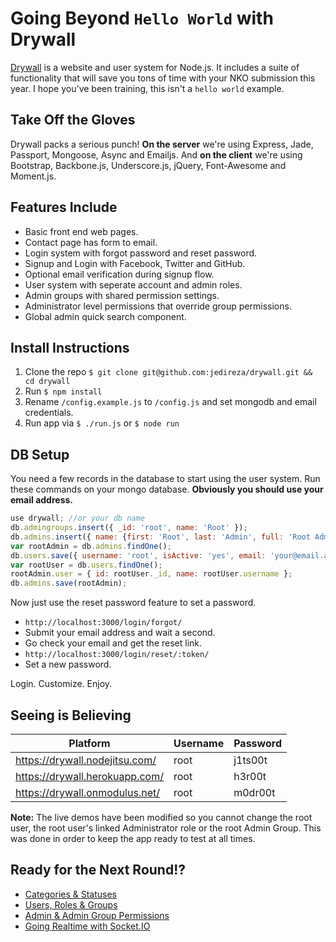 # Going Beyond `Hello World` with Drywall

[Drywall](http://jedireza.github.io/drywall/) is a website and user system for Node.js. It includes a suite of functionality that will save you tons of time with your NKO submission this year. I hope you've been training, this isn't a `hello world` example.

## Take Off the Gloves

Drywall packs a serious punch! __On the server__ we're using Express, Jade, Passport, Mongoose, Async and Emailjs. And __on the client__ we're using Bootstrap, Backbone.js, Underscore.js, jQuery, Font-Awesome and Moment.js.

## Features Include

 - Basic front end web pages.
 - Contact page has form to email.
 - Login system with forgot password and reset password.
 - Signup and Login with Facebook, Twitter and GitHub.
 - Optional email verification during signup flow.
 - User system with seperate account and admin roles.
 - Admin groups with shared permission settings.
 - Administrator level permissions that override group permissions.
 - Global admin quick search component.

## Install Instructions

 1. Clone the repo `$ git clone git@github.com:jedireza/drywall.git && cd drywall`
 2. Run `$ npm install`
 3. Rename `/config.example.js` to `/config.js` and set mongodb and email credentials.
 4. Run app via `$ ./run.js` or `$ node run`

## DB Setup

You need a few records in the database to start using the user system. Run these commands on your mongo database. __Obviously you should use your email address.__

```js
use drywall; //or your db name
db.admingroups.insert({ _id: 'root', name: 'Root' });
db.admins.insert({ name: {first: 'Root', last: 'Admin', full: 'Root Admin'}, groups: ['root'] });
var rootAdmin = db.admins.findOne();
db.users.save({ username: 'root', isActive: 'yes', email: 'your@email.addy', roles: {admin: rootAdmin._id} });
var rootUser = db.users.findOne();
rootAdmin.user = { id: rootUser._id, name: rootUser.username };
db.admins.save(rootAdmin);
```

Now just use the reset password feature to set a password.

 - `http://localhost:3000/login/forgot/`
 - Submit your email address and wait a second.
 - Go check your email and get the reset link.
 - `http://localhost:3000/login/reset/:token/`
 - Set a new password.

Login. Customize. Enjoy.

## Seeing is Believing

| Platform                       | Username | Password |
| ------------------------------ | -------- | -------- |
| https://drywall.nodejitsu.com/ | root     | j1ts00t  |
| https://drywall.herokuapp.com/ | root     | h3r00t   |
| https://drywall.onmodulus.net/ | root     | m0dr00t  |

__Note:__ The live demos have been modified so you cannot change the root user, the root user's linked Administrator role or the root Admin Group. This was done in order to keep the app ready to test at all times.

## Ready for the Next Round!?

 - [Categories & Statuses](https://github.com/jedireza/drywall/wiki/Categories-&-Statuses)
 - [Users, Roles & Groups](https://github.com/jedireza/drywall/wiki/Users,-Roles-&-Groups)
 - [Admin & Admin Group Permissions](https://github.com/jedireza/drywall/wiki/Admin-&-Admin-Group-Permissions)
 - [Going Realtime with Socket.IO](https://github.com/jedireza/drywall/wiki/Going-Realtime-with-Socket.IO)